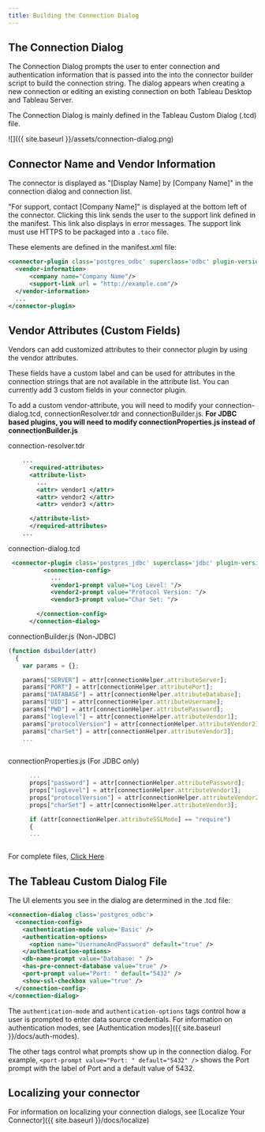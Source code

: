 ```yaml
---
title: Building the Connection Dialog
---
```


## The Connection Dialog

The Connection Dialog prompts the user to enter connection and authentication information that is passed into the into the connector builder script to build the connection string. The dialog appears when creating a new connection or editing an existing connection on both Tableau Desktop and Tableau Server.

The Connection Dialog is mainly defined in the Tableau Custom Dialog (.tcd) file.

![]({{ site.baseurl }}/assets/connection-dialog.png)

## Connector Name and Vendor Information

The connector is displayed as "[Display Name] by [Company Name]" in the connection dialog and connection list.

"For support, contact [Company Name]" is displayed at the bottom left of the connector. Clicking this link sends the user to the support link defined in the manifest. This link also displays in error messages. The support link must use HTTPS to be packaged into a `.taco` file.

These elements are defined in the manifest.xml file:
```xml
<connector-plugin class='postgres_odbc' superclass='odbc' plugin-version='0.0.0' name='PostgreSQL ODBC' version='18.1'>
  <vendor-information>
      <company name="Company Name"/>
      <support-link url = "http://example.com"/>
  </vendor-information>
  ...
</connector-plugin>
```

## Vendor Attributes (Custom Fields)
Vendors can add customized attributes to their connector plugin by using the vendor attributes.

These fields have a custom label and can be used for attributes in the connection strings that are not available in the attribute list. You can currently add 3 custom fields in your connector plugin.

To add a custom vendor-attribute, you will need to modify your connection-dialog.tcd, connectionResolver.tdr and connectionBuilder.js.
**For JDBC based plugins, you will need to modify connectionProperties.js instead of connectionBuilder.js**

connection-resolver.tdr

```xml
    ...
      <required-attributes>
      <attribute-list>
        ...
        <attr> vendor1 </attr> 
        <attr> vendor2 </attr> 
        <attr> vendor3 </attr> 

      </attribute-list>
      </required-attributes>
    ...
```

connection-dialog.tcd

```xml
 <connector-plugin class='postgres_jdbc' superclass='jdbc' plugin-version='0.0.0' name='PostgreSQL JDBC' version='18.1'>
          <connection-config>
            ...
            <vendor1-prompt value="Log Level: "/>
            <vendor2-prompt value="Protocol Version: "/>
            <vendor3-prompt value="Char Set: "/>

        </connection-config>
      </connection-dialog>
```

connectionBuilder.js (Non-JDBC)
```js
(function dsbuilder(attr)
  {
    var params = {};

    params["SERVER"] = attr[connectionHelper.attributeServer];
    params["PORT"] = attr[connectionHelper.attributePort];
    params["DATABASE"] = attr[connectionHelper.attributeDatabase];
    params["UID"] = attr[connectionHelper.attributeUsername];
    params["PWD"] = attr[connectionHelper.attributePassword];
    params["loglevel"] = attr[connectionHelper.attributeVendor1];
    params["protocolVersion"] = attr[connectionHelper.attributeVendor2];
    params["charSet"] = attr[connectionHelper.attributeVendor3];
    ...
      
```

connectionProperties.js (For JDBC only)
```js
      ...
      props["password"] = attr[connectionHelper.attributePassword];
      props["logLevel"] = attr[connectionHelper.attributeVendor1];
      props["protocolVersion"] = attr[connectionHelper.attributeVendor2];
      props["charSet"] = attr[connectionHelper.attributeVendor3];

      if (attr[connectionHelper.attributeSSLMode] == "require")
      {
      ...
      
```


For complete files, [Click Here](https://github.com/tableau/connector-plugin-sdk/tree/dev/samples/components/dialogs/new_text_field)

## The Tableau Custom Dialog File

The UI elements you see in the dialog are determined in the .tcd file:
```xml
<connection-dialog class='postgres_odbc'>
  <connection-config>
    <authentication-mode value='Basic' />
    <authentication-options>
      <option name="UsernameAndPassword" default="true" />
    </authentication-options>
    <db-name-prompt value="Database: " />
    <has-pre-connect-database value="true" />
    <port-prompt value="Port: " default="5432" />
    <show-ssl-checkbox value="true" />
  </connection-config>
</connection-dialog>
```

The `authentication-mode` and `authentication-options` tags control how a user is prompted to enter data source credentials. For information on authentication modes, see [Authentication modes]({{ site.baseurl }}/docs/auth-modes).

The other tags control what prompts show up in the connection dialog. For example, `<port-prompt value="Port: " default="5432" />` shows the Port prompt with the label of Port and a default value of 5432.

## Localizing your connector

For information on localizing your connection dialogs, see [Localize Your Connector]({{ site.baseurl }}/docs/localize)
